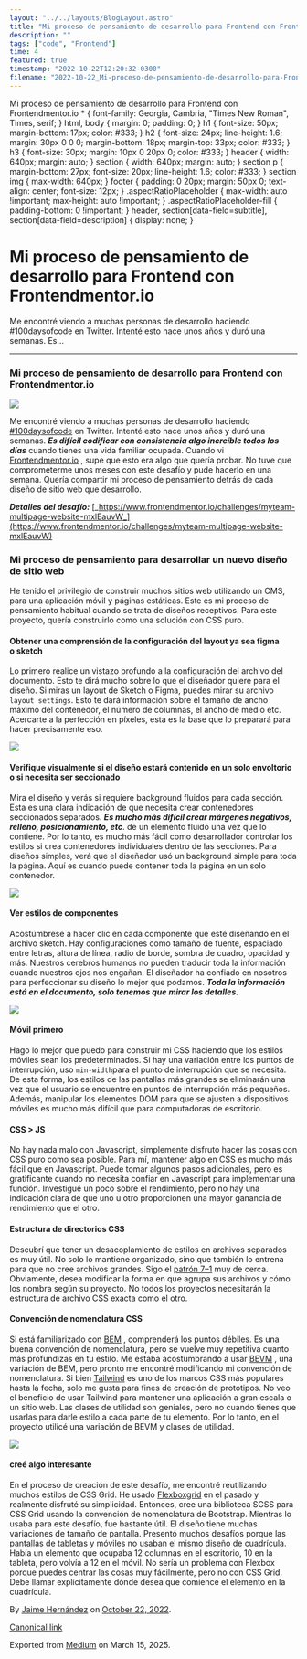 ```yaml
---
layout: "../../layouts/BlogLayout.astro"
title: "Mi proceso de pensamiento de desarrollo para Frontend con Frontendmentor.io"
description: ""
tags: ["code", "Frontend"]
time: 4
featured: true
timestamp: "2022-10-22T12:20:32-0300"
filename: "2022-10-22_Mi-proceso-de-pensamiento-de-desarrollo-para-Frontend-con-Frontendmentor-io-6387837a90a6"
---
```


Mi proceso de pensamiento de desarrollo para Frontend con Frontendmentor.io \* { font-family: Georgia, Cambria, "Times New Roman", Times, serif; } html, body { margin: 0; padding: 0; } h1 { font-size: 50px; margin-bottom: 17px; color: #333; } h2 { font-size: 24px; line-height: 1.6; margin: 30px 0 0 0; margin-bottom: 18px; margin-top: 33px; color: #333; } h3 { font-size: 30px; margin: 10px 0 20px 0; color: #333; } header { width: 640px; margin: auto; } section { width: 640px; margin: auto; } section p { margin-bottom: 27px; font-size: 20px; line-height: 1.6; color: #333; } section img { max-width: 640px; } footer { padding: 0 20px; margin: 50px 0; text-align: center; font-size: 12px; } .aspectRatioPlaceholder { max-width: auto !important; max-height: auto !important; } .aspectRatioPlaceholder-fill { padding-bottom: 0 !important; } header, section\[data-field=subtitle\], section\[data-field=description\] { display: none; }

Mi proceso de pensamiento de desarrollo para Frontend con Frontendmentor.io
===========================================================================

Me encontré viendo a muchas personas de desarrollo haciendo #100daysofcode en Twitter. Intenté esto hace unos años y duró una semanas. Es…

* * *

### Mi proceso de pensamiento de desarrollo para Frontend con Frontendmentor.io

![](https://cdn-images-1.medium.com/max/800/1*7hUMETiNkkl2-wErBuyHFw.png)

Me encontré viendo a muchas personas de desarrollo haciendo [#100daysofcode](https://twitter.com/search?q=%23100DaysOfCode&src=typeahead_click) en Twitter. Intenté esto hace unos años y duró una semanas. **_Es difícil codificar con consistencia algo increíble todos los días_** cuando tienes una vida familiar ocupada. Cuando vi [Frontendmentor.io](https://www.frontendmentor.io/) , supe que esto era algo que quería probar. No tuve que comprometerme unos meses con este desafío y pude hacerlo en una semana. Quería compartir mi proceso de pensamiento detrás de cada diseño de sitio web que desarrollo.

**_Detalles del desafío:_** [_https://www.frontendmentor.io/challenges/myteam-multipage-website-mxlEauvW_](https://www.frontendmentor.io/challenges/myteam-multipage-website-mxlEauvW)

### Mi proceso de pensamiento para desarrollar un nuevo diseño de sitio web

He tenido el privilegio de construir muchos sitios web utilizando un CMS, para una aplicación móvil y páginas estáticas. Este es mi proceso de pensamiento habitual cuando se trata de diseños receptivos. Para este proyecto, quería construirlo como una solución con CSS puro.

#### Obtener una comprensión de la configuración del layout ya sea figma o sketch

Lo primero realice un vistazo profundo a la configuración del archivo del documento. Esto te dirá mucho sobre lo que el diseñador quiere para el diseño. Si miras un layout de Sketch o Figma, puedes mirar su archivo `layout settings`. Esto te dará información sobre el tamaño de ancho máximo del contenedor, el número de columnas, el ancho de medio etc. Acercarte a la perfección en píxeles, esta es la base que lo preparará para hacer precisamente eso.

![](https://cdn-images-1.medium.com/max/800/0*1wF8nIAHdDn9mZtR.png)

#### Verifique visualmente si el diseño estará contenido en un solo envoltorio o si necesita ser seccionado

Mira el diseño y verás si requiere background fluidos para cada sección. Esta es una clara indicación de que necesita crear contenedores seccionados separados. **_Es mucho más difícil crear márgenes negativos, relleno, posicionamiento, etc_**. de un elemento fluido una vez que lo contiene. Por lo tanto, es mucho más fácil como desarrollador controlar los estilos si crea contenedores individuales dentro de las secciones. Para diseños simples, verá que el diseñador usó un background simple para toda la página. Aquí es cuando puede contener toda la página en un solo contenedor.

![](https://cdn-images-1.medium.com/max/800/0*eIVaxawhwqpH-Kgr.jpeg)

#### Ver estilos de componentes

Acostúmbrese a hacer clic en cada componente que esté diseñando en el archivo sketch. Hay configuraciones como tamaño de fuente, espaciado entre letras, altura de línea, radio de borde, sombra de cuadro, opacidad y más. Nuestros cerebros humanos no pueden traducir toda la información cuando nuestros ojos nos engañan. El diseñador ha confiado en nosotros para perfeccionar su diseño lo mejor que podamos. **_Toda la información está en el documento, solo tenemos que mirar los detalles._**

![](https://cdn-images-1.medium.com/max/800/0*muV1tZmsTKY0hE6b.png)

#### Móvil primero

Hago lo mejor que puedo para construir mi CSS haciendo que los estilos móviles sean los predeterminados. Si hay una variación entre los puntos de interrupción, uso `min-width`para el punto de interrupción que se necesita. De esta forma, los estilos de las pantallas más grandes se eliminarán una vez que el usuario se encuentre en puntos de interrupción más pequeños. Además, manipular los elementos DOM para que se ajusten a dispositivos móviles es mucho más difícil que para computadoras de escritorio.

#### CSS > JS

No hay nada malo con Javascript, simplemente disfruto hacer las cosas con CSS puro como sea posible. Para mí, mantener algo en CSS es mucho más fácil que en Javascript. Puede tomar algunos pasos adicionales, pero es gratificante cuando no necesita confiar en Javascript para implementar una función. Investigué un poco sobre el rendimiento, pero no hay una indicación clara de que uno u otro proporcionen una mayor ganancia de rendimiento que el otro.

#### Estructura de directorios CSS

Descubrí que tener un desacoplamiento de estilos en archivos separados es muy útil. No solo lo mantiene organizado, sino que también lo entrena para que no cree archivos grandes. Sigo el [patrón 7–1](https://sass-guidelin.es/#the-7-1-pattern) muy de cerca. Obviamente, desea modificar la forma en que agrupa sus archivos y cómo los nombra según su proyecto. No todos los proyectos necesitarán la estructura de archivo CSS exacta como el otro.

#### Convención de nomenclatura CSS

Si está familiarizado con [BEM](http://getbem.com/) , comprenderá los puntos débiles. Es una buena convención de nomenclatura, pero se vuelve muy repetitiva cuanto más profundizas en tu estilo. Me estaba acostumbrando a usar [BEVM](https://www.slideshare.net/Jyaasa/bevm-blockelementvariation-modifier) , una variación de BEM, pero pronto me encontré modificando mi convención de nomenclatura. Si bien [Tailwind](https://tailwindcss.com/) es uno de los marcos CSS más populares hasta la fecha, solo me gusta para fines de creación de prototipos. No veo el beneficio de usar Tailwind para mantener una aplicación a gran escala o un sitio web. Las clases de utilidad son geniales, pero no cuando tienes que usarlas para darle estilo a cada parte de tu elemento. Por lo tanto, en el proyecto utilicé una variación de BEVM y clases de utilidad.

![](https://cdn-images-1.medium.com/max/800/0*pFlATqbMIiO7IOvD.png)

#### creé algo interesante

En el proceso de creación de este desafío, me encontré reutilizando muchos estilos de CSS Grid. He usado [Flexboxgrid](http://flexboxgrid.com/) en el pasado y realmente disfruté su simplicidad. Entonces, cree una biblioteca SCSS para CSS Grid usando la convención de nomenclatura de Bootstrap. Mientras lo usaba para este desafío, fue bastante útil. El diseño tiene muchas variaciones de tamaño de pantalla. Presentó muchos desafíos porque las pantallas de tabletas y móviles no usaban el mismo diseño de cuadrícula. Había un elemento que ocupaba 12 columnas en el escritorio, 10 en la tableta, pero volvía a 12 en el móvil. No sería un problema con Flexbox porque puedes centrar las cosas muy fácilmente, pero no con CSS Grid. Debe llamar explícitamente dónde desea que comience el elemento en la cuadrícula.

By [Jaime Hernández](https://medium.com/@devjaime) on [October 22, 2022](https://medium.com/p/6387837a90a6).

[Canonical link](https://medium.com/@devjaime/mi-proceso-de-pensamiento-de-desarrollo-para-desarrollo-frontend-con-frontendmentor-io-6387837a90a6)

Exported from [Medium](https://medium.com) on March 15, 2025.